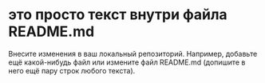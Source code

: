 # это просто текст внутри файла README.md

 Внесите изменения в ваш локальный репозиторий. Например, добавьте ещё какой-нибудь файл или измените файл README.md (допишите в него ещё пару строк любого текста).
